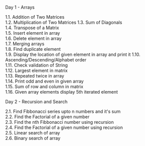 Day 1 - Arrays

1.1. Addition of Two Matrices  
1.2. Multiplication of Two Matrices
1.3. Sum of Diagonals  
1.4. Transpose of a Matrix  
1.5. Insert element in array  
1.6. Delete element in array  
1.7. Merging arrays  
1.8. Find duplicate element  
1.9. Display the location of given element in array and print it
1.10. Ascending/Descending/Alphabet order  
1.11. Check validation of String  
1.12. Largest element in matrix  
1.13. Repeated twice in array  
1.14. Print odd and even in given array  
1.15. Sum of row and column in matrix  
1.16. Given array elements display 5th iterated element  
  
Day 2 - Recursion and Search   
   
2.1. Find Fibbonacci series upto n numbers and it's sum  
2.2. Find the Factorial of a given number  
2.3. Find the nth Fibbonacci number using recursion  
2.4. Find the Factorial of a given number using recursion  
2.5. Linear search of array  
2.6. Binary search of array  
  
